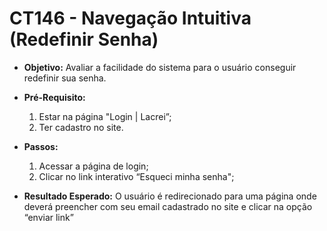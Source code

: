 # CT146 - Navegação Intuitiva (Redefinir Senha)

- **Objetivo:** Avaliar a facilidade do sistema para o usuário conseguir redefinir sua senha.

- **Pré-Requisito:**
    1. Estar na página "Login | Lacrei”;
    2. Ter cadastro no site.

- **Passos:**
    1. Acessar a página de login;
    2. Clicar no link interativo “Esqueci minha senha";

- **Resultado Esperado:** O usuário é redirecionado para uma página onde deverá preencher com seu email cadastrado no site e clicar na opção “enviar link”